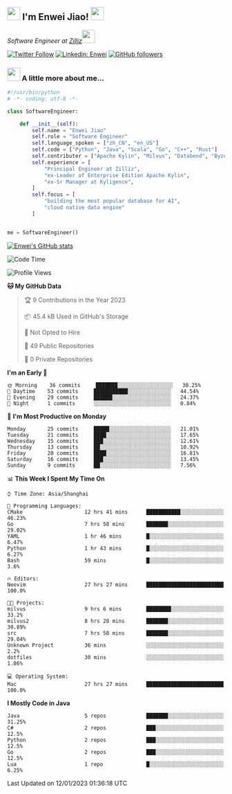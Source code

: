 <h2><img src="https://emojis.slackmojis.com/emojis/images/1531849430/4246/blob-sunglasses.gif?1531849430" width="30"/> I'm  Enwei Jiao! <img src="https://media.giphy.com/media/juBt25nT1KGys/giphy.gif" width=30> </h2>
<!-- <img align='right' src="https://media.giphy.com/media/M9gbBd9nbDrOTu1Mqx/giphy.gif" width="230"> -->
<p><em>Software Engineer at <a href="https://zilliz.com/">Zilliz</a><img src="https://media.giphy.com/media/WUlplcMpOCEmTGBtBW/giphy.gif" width="30"></em></p>

[![Twitter Follow](https://img.shields.io/twitter/follow/misteranmol?label=Follow)](https://twitter.com/intent/follow?screen_name=EnweiJiao)
[![Linkedin: Enwei](https://img.shields.io/badge/-enwei-blue?style=&logo=Linkedin&logoColor=white&link=https://www.linkedin.com/in/enwei-jiao-41192a97)](https://www.linkedin.com/in/enwei-jiao-41192a97/)
[![GitHub followers](https://img.shields.io/github/followers/jiaoew1991?label=Follow&style=social)](https://github.com/jiaoew1991)


### <img src="https://media.giphy.com/media/VgCDAzcKvsR6OM0uWg/giphy.gif" width="30"> A little more about me...  

```python
#!/usr/bin/python
# -*- coding: utf-8 -*-

class SoftwareEngineer:

    def __init__(self):
        self.name = "Enwei Jiao"
        self.role = "Software Engineer"
        self.language_spoken = ["zh_CN", "en_US"]
        self.code = ["Python", "Java", "Scala", "Go", "C++", "Rust"]
        self.contributer = ["Apache Kylin", "Milvus", "Databend", "Byzer-Lang"]
        self.experience = [
            "Principal Engineer at Zilliz",
            "ex-Leader of Enterprise Edition Apache Kylin",
            "ex-Sr Manager at Kyligence",
        ]
        self.focus = [
            "building the most popular database for AI",
            "cloud native data engine"
        ]


me = SoftwareEngineer()
```

[![Enwei's GitHub stats](https://github-readme-stats.vercel.app/api?username=jiaoew1991&count_private=true&show_icons=true)](https://github.com/jiaoew1991/jiaoew1991)

<!-- [![Top Langs](https://github-readme-stats.vercel.app/api/top-langs/?username=jiaoew1991&layout=compact)](https://github.com/jiaoew1991/jiaoew1991) -->

<!--START_SECTION:waka-->
![Code Time](http://img.shields.io/badge/Code%20Time-428%20hrs%2043%20mins-blue)

![Profile Views](http://img.shields.io/badge/Profile%20Views-1-blue)

**🐱 My GitHub Data** 

> 🏆 9 Contributions in the Year 2023
 > 
> 📦 45.4 kB Used in GitHub's Storage 
 > 
> 🚫 Not Opted to Hire
 > 
> 📜 49 Public Repositories 
 > 
> 🔑 0 Private Repositories  
 > 
**I'm an Early 🐤** 

```text
🌞 Morning    36 commits     ███████░░░░░░░░░░░░░░░░░░   30.25% 
🌆 Daytime    53 commits     ███████████░░░░░░░░░░░░░░   44.54% 
🌃 Evening    29 commits     ██████░░░░░░░░░░░░░░░░░░░   24.37% 
🌙 Night      1 commits      ░░░░░░░░░░░░░░░░░░░░░░░░░   0.84%

```
📅 **I'm Most Productive on Monday** 

```text
Monday       25 commits     █████░░░░░░░░░░░░░░░░░░░░   21.01% 
Tuesday      21 commits     ████░░░░░░░░░░░░░░░░░░░░░   17.65% 
Wednesday    15 commits     ███░░░░░░░░░░░░░░░░░░░░░░   12.61% 
Thursday     13 commits     ██░░░░░░░░░░░░░░░░░░░░░░░   10.92% 
Friday       20 commits     ████░░░░░░░░░░░░░░░░░░░░░   16.81% 
Saturday     16 commits     ███░░░░░░░░░░░░░░░░░░░░░░   13.45% 
Sunday       9 commits      ██░░░░░░░░░░░░░░░░░░░░░░░   7.56%

```


📊 **This Week I Spent My Time On** 

```text
⌚︎ Time Zone: Asia/Shanghai

💬 Programming Languages: 
CMake                    12 hrs 41 mins      ███████████░░░░░░░░░░░░░░   46.23% 
Go                       7 hrs 58 mins       ███████░░░░░░░░░░░░░░░░░░   29.02% 
YAML                     1 hr 46 mins        █░░░░░░░░░░░░░░░░░░░░░░░░   6.47% 
Python                   1 hr 43 mins        █░░░░░░░░░░░░░░░░░░░░░░░░   6.27% 
Bash                     59 mins             █░░░░░░░░░░░░░░░░░░░░░░░░   3.6%

🔥 Editors: 
Neovim                   27 hrs 27 mins      █████████████████████████   100.0%

🐱‍💻 Projects: 
milvus                   9 hrs 6 mins        ████████░░░░░░░░░░░░░░░░░   33.2% 
milvus2                  8 hrs 28 mins       ███████░░░░░░░░░░░░░░░░░░   30.89% 
src                      7 hrs 58 mins       ███████░░░░░░░░░░░░░░░░░░   29.04% 
Unknown Project          36 mins             ░░░░░░░░░░░░░░░░░░░░░░░░░   2.2% 
dotfiles                 30 mins             ░░░░░░░░░░░░░░░░░░░░░░░░░   1.86%

💻 Operating System: 
Mac                      27 hrs 27 mins      █████████████████████████   100.0%

```

**I Mostly Code in Java** 

```text
Java                     5 repos             ███████░░░░░░░░░░░░░░░░░░   31.25% 
C#                       2 repos             ███░░░░░░░░░░░░░░░░░░░░░░   12.5% 
Python                   2 repos             ███░░░░░░░░░░░░░░░░░░░░░░   12.5% 
Go                       2 repos             ███░░░░░░░░░░░░░░░░░░░░░░   12.5% 
Lua                      1 repo              █░░░░░░░░░░░░░░░░░░░░░░░░   6.25%

```



 Last Updated on 12/01/2023 01:36:18 UTC
<!--END_SECTION:waka-->
